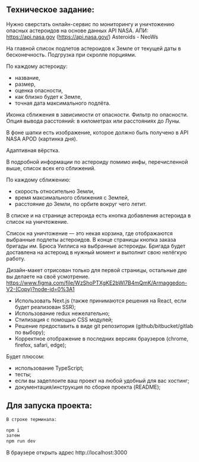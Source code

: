 ## Техническое задание:

Нужно сверстать онлайн-сервис по мониторингу и уничтожению опасных астероидов на основе данных API NASA.
АПИ: https://api.nasa.gov (https://api.nasa.gov/) Asteroids - NeoWs

На главной список подлетов астероидов к Земле от текущей даты в бесконечность. Подгрузка при скролле порциями. 

По каждому астероиду: 
- название,
- размер,
- оценка опасности,
- как близко будет к Земле,
- точная дата максимального подлёта.

Иконка сближения в зависимости от опасности.
Фильтр по опасности.
Опция вывода расстояний: в километрах или расстояниях до Луны.

В фоне шапки есть изображение, которое должно быть получено в API NASA APOD (картинка дня).

Адаптивная вёрстка.

В подробной информации по астероиду помимо инфы, перечисленной выше, список всех его сближений. 

По каждому сближению:
- скорость относительно Земли,
- время максимального сближения с Землей,
- расстояние до Земли, по орбите вокруг чего летит.

В списке и на странице астероида есть кнопка добавления астероида в список на уничтожение.

Список на уничтожение — это некая корзина, где отображаются выбранные подлеты астероидов.
В конце страницы кнопка заказа бригады им. Брюса Уиллиса на выбранные астероиды.
Бригада будет доставлена на астероид в нужный момент и выполнит свою нелёгкую работу.

Дизайн-макет отрисован только для первой страницы, остальные две вы делаете на своё усмотрение.
https://www.figma.com/file/WzShoPTXgKE2bWl7B4mQmK/Armaggedon-V2-(Copy)?node-id=0%3A1

- Использовать Next.js (также принимаются решения на React, если будет реализован SSR);
- Использование redux нежелательно;
- Стилизация с помощью CSS модулей;
- Решение предоставить в виде git репозитория (github/bitbucket/gitlab по выбору);
- Корректное отображение в последних версиях браузеров (chrome, firefox, safari, edge);

Будет плюсом:

- использование TypeScript;
- тесты;
- если вы задеплоите ваш проект на любой удобный для вас хостинг;
- документация/инструкция по сборке проекта (README);

## Для запуска проекта:

```bash
В строке терминала:

npm i
затем
npm run dev
```
В браузере открыть адрес http://localhost:3000
